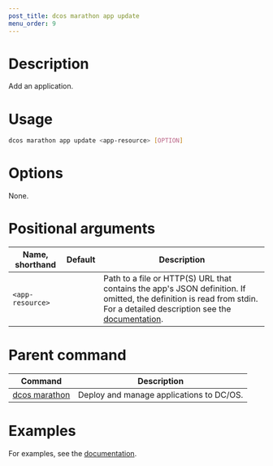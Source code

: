 ```yaml
---
post_title: dcos marathon app update
menu_order: 9
---
```


# Description
Add an application.

# Usage

```bash
dcos marathon app update <app-resource> [OPTION]
```

# Options

None.

# Positional arguments

| Name, shorthand | Default | Description |
|---------|-------------|-------------|
| `<app-resource>`   |             |  Path to a file or HTTP(S) URL that contains the app's JSON definition. If omitted, the definition is read from stdin. For a detailed description see the [documentation](/docs/1.9/deploying-services/marathon-api/). |

# Parent command

| Command | Description |
|---------|-------------|
| [dcos marathon](/docs/1.9/cli/command-reference/dcos-marathon/) | Deploy and manage applications to DC/OS. |

# Examples

For examples, see the [documentation](/docs/1.9/deploying-services/update-user-service/).
